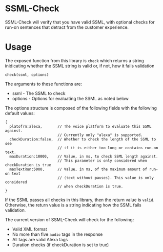 # SSML-Check

SSML-Check will verify that you have valid SSML, with optional checks for run-on sentences that detract from the customer experience.

# Usage

The exposed function from this library is `check` which returns a string inidicating whether the SSML string is valid or, if not, how it fails validation

```
check(ssml, options)
```

The arguments to these functions are:

 * ssml - The SSML to check
 * options - Options for evaluating the SSML as noted below
 
The options structure is composed of the following fields with the following default values:

```
{
  platofrm:alexa,       // The voice platform to evaluate this SSML against.
                        // Currently only "alexa" is supported.
  checkDuration:false,  // Whether to check the length of the SSML to see
                        // if it is either too long or contains run-on text.
  maxDuration:10000,    // Value, in ms, to check SSML length against.
                        // This parameter is only considered when checkDuration is true           
  maxTextRun:5000,      // Value, in ms, of the maximum amount of run-on text
                        // (text without pauses). This value is only considered
                        // when checkDuration is true.
}
```

If the SSML passes all checks in this library, then the return value is `valid`. Otherwise, the return value is a string indicating how the SSML fails validation.

The current version of SSML-Check will check for the following:

 * Valid XML format
 * No more than five `audio` tags in the response
 * All tags are valid Alexa tags
 * Duration checks (if checkDuration is set to true)